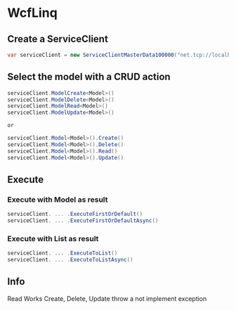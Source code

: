 # WcfLinq

## Create a ServiceClient

```csharp
var serviceClient = new ServiceClientMasterData100000("net.tcp://localhost:10000/MasterData/"))
```

## Select the model with a CRUD action
```csharp
serviceClient.ModelCreate<Model>()
serviceClient.ModelDelete<Model>()
serviceClient.ModelRead<Model>()
serviceClient.ModelUpdate<Model>()

or

serviceClient.Model<Model>().Create()
serviceClient.Model<Model>().Delete()
serviceClient.Model<Model>().Read()
serviceClient.Model<Model>().Update()
```

## Execute 

### Execute with Model as result
```csharp
serviceClient. ... .ExecuteFirstOrDefault()
serviceClient. ... .ExecuteFirstOrDefaultAsync()
```
### Execute with List<Model> as result
```csharp
serviceClient. ... .ExecuteToList()
serviceClient. ... .ExecuteToListAsync()
```



    












## Info
Read Works
Create, Delete, Update throw a not implement exception
